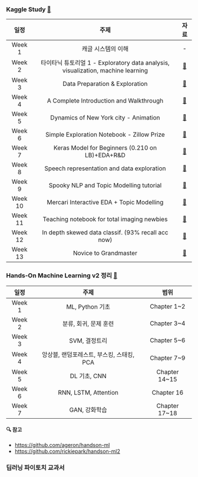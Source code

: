### Kaggle Study [🔗](https://github.com/Si-jeong/AI-Study/tree/main/kaggle_study)

|  일정   |                                       주제                                       |                                         자료                                          |
| :-----: | :------------------------------------------------------------------------------: | :-----------------------------------------------------------------------------------: |
| Week 1  |                                캐글 시스템의 이해                                |                                           -                                           |
| Week 2  | 타이타닉 튜토리얼 1 - Exploratory data analysis, visualization, machine learning |                [📄](https://kaggle-kr.tistory.com/17?category=868316)                 |
| Week 3  |                          Data Preparation & Exploration                          |        [📄](https://www.kaggle.com/bertcarremans/data-preparation-exploration)        |
| Week 4  |                     A Complete Introduction and Walkthrough                      |   [📄](https://www.kaggle.com/willkoehrsen/a-complete-introduction-and-walkthrough)   |
| Week 5  |                      Dynamics of New York city - Animation                       |      [📄](https://www.kaggle.com/drgilermo/dynamics-of-new-york-city-animation)       |
| Week 6  |                    Simple Exploration Notebook - Zillow Prize                    | [📄](https://www.kaggle.com/sudalairajkumar/simple-exploration-notebook-zillow-prize) |
| Week 7  |                 Keras Model for Beginners (0.210 on LB)+EDA+R&D                  |  [📄](https://www.kaggle.com/devm2024/keras-model-for-beginners-0-210-on-lb-eda-r-d)  |
| Week 8  |                    Speech representation and data exploration                    |  [📄](https://www.kaggle.com/davids1992/speech-representation-and-data-exploration)   |
| Week 9  |                     Spooky NLP and Topic Modelling tutorial                      |    [📄](https://www.kaggle.com/thykhuely/mercari-interactive-eda-topic-modelling)     |
| Week 10 |                    Mercari Interactive EDA + Topic Modelling                     |  [📄](https://www.kaggle.com/stkbailey/teaching-notebook-for-total-imaging-newbies)   |
| Week 11 |                   Teaching notebook for total imaging newbies                    | [📄](https://www.kaggle.com/joparga3/in-depth-skewed-data-classif-93-recall-acc-now)  |
| Week 12 |                In depth skewed data classif. (93% recall acc now)                | [📄](https://www.kaggle.com/joparga3/in-depth-skewed-data-classif-93-recall-acc-now)  |
| Week 13 |                              Novice to Grandmaster                               |               [📄](https://www.kaggle.com/ash316/novice-to-grandmaster)               |

### Hands-On Machine Learning v2 정리 [🔗](https://github.com/Si-jeong/AI-Study/tree/main/handson-ml)

|  일정  |                   주제                    |     범위      |
| :----: | :---------------------------------------: | :-----------: |
| Week 1 |              ML, Python 기초              |  Chapter 1~2  |
| Week 2 |           분류, 회귀, 문제 훈련           |  Chapter 3~4  |
| Week 3 |               SVM, 결정트리               |  Chapter 5~6  |
| Week 4 | 앙상블, 랜덤포레스트, 부스킹, 스태킹, PCA |  Chapter 7~9  |
| Week 5 |               DL 기초, CNN                | Chapter 14~15 |
| Week 6 |           RNN, LSTM, Attention            |  Chapter 16   |
| Week 7 |               GAN, 강화학습               | Chapter 17~18 |

#### 🔍 참고

- https://github.com/ageron/handson-ml
- https://github.com/rickiepark/handson-ml2

### 딥러닝 파이토치 교과서 [](https://github.com/Si-jeong/AI-Study/tree/main/dl-with-pytorch)